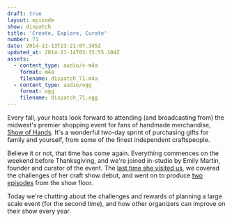 ```yaml
---
draft: true
layout: episode
show: dispatch
title: 'Create, Explore, Curate'
number: 71
date: 2014-11-13T23:21:07.345Z
updated_at: 2014-11-14T03:15:55.104Z
assets:
  - content_type: audio/x-m4a
    format: m4a
    filename: dispatch_71.m4a
  - content_type: audio/ogg
    format: ogg
    filename: dispatch_71.ogg
---
```

Every fall, your hosts look forward to attending (and broadcasting from) the midwest's premier shopping event for fans of handmade merchandise, [Show of Hands](http://showofhandschicago.com). It's a wonderful two-day sprint of purchasing gifts for family and yourself, from some of the finest independent craftspeople.

Believe it or not, that time has come again. Everything commences on the weekend before Thanksgiving, and we're joined in-studio by Emily Martin, founder and curator of the event. The [last time she visited us](https://machine.fm/dispatch/20), we covered the challenges of her craft show debut, and went on to produce [two](https://machine.fm/dispatch/22) [episodes](https://machine.fm/dispatch/23) from the show floor.

Today we're chatting about the challenges and rewards of planning a large scale event (for the second time), and how other organizers can improve on their show every year.